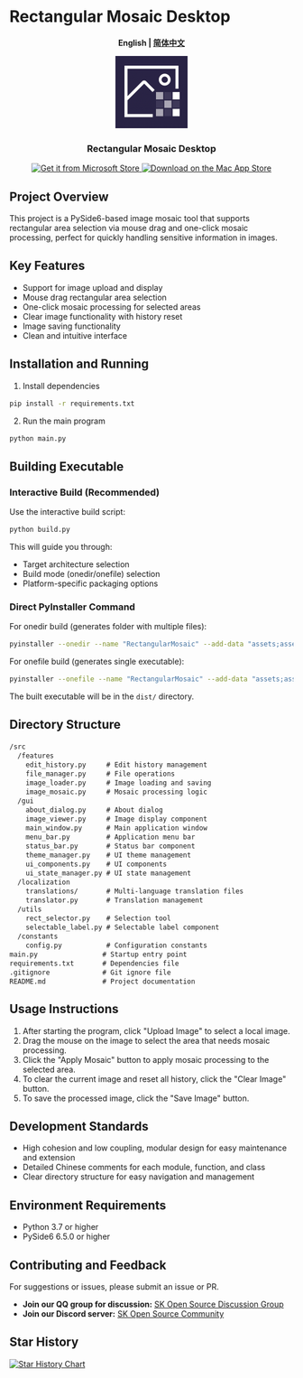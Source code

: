# Rectangular Mosaic Desktop

<p align="center">
  <strong>English | <a href="./README_zh-CN.md">简体中文</a></strong>
</p>

<div align="center">
  <img src="assets/icon.png" alt="Rectangular Mosaic Desktop" width="128" height="128">
  <h3>Rectangular Mosaic Desktop</h3>
  <a href="https://apps.microsoft.com/detail/9p28pvb6jq79?referrer=appbadge&mode=direct" target="_blank">
    <img src="https://get.microsoft.com/images/en-us%20dark.svg" alt="Get it from Microsoft Store" width="200">
  </a>
  <a href="https://apps.apple.com/us/app/rectangular-mosaic-desktop/id6754189038" target="_blank">
    <img src="https://developer.apple.com/app-store/marketing/guidelines/images/badge-download-on-the-mac-app-store.svg" alt="Download on the Mac App Store">
  </a>
</div>

## Project Overview

This project is a PySide6-based image mosaic tool that supports rectangular area selection via mouse drag and one-click mosaic processing, perfect for quickly handling sensitive information in images.

## Key Features
- Support for image upload and display
- Mouse drag rectangular area selection
- One-click mosaic processing for selected areas
- Clear image functionality with history reset
- Image saving functionality
- Clean and intuitive interface

## Installation and Running

1. Install dependencies

```bash
pip install -r requirements.txt
```

2. Run the main program

```bash
python main.py
```

## Building Executable

### Interactive Build (Recommended)

Use the interactive build script:

```bash
python build.py
```

This will guide you through:
- Target architecture selection
- Build mode (onedir/onefile) selection  
- Platform-specific packaging options

### Direct PyInstaller Command

For onedir build (generates folder with multiple files):

```bash
pyinstaller --onedir --name "RectangularMosaic" --add-data "assets;assets" --add-data "src/localization/translations;src/localization/translations" --icon="assets/icon.ico" --noconsole main.py
```

For onefile build (generates single executable):

```bash
pyinstaller --onefile --name "RectangularMosaic" --add-data "assets;assets" --add-data "src/localization/translations;src/localization/translations" --icon="assets/icon.ico" --noconsole main.py
```

The built executable will be in the `dist/` directory.

## Directory Structure

```
/src
  /features
    edit_history.py     # Edit history management
    file_manager.py     # File operations
    image_loader.py     # Image loading and saving
    image_mosaic.py     # Mosaic processing logic
  /gui
    about_dialog.py     # About dialog
    image_viewer.py     # Image display component
    main_window.py      # Main application window
    menu_bar.py         # Application menu bar
    status_bar.py       # Status bar component
    theme_manager.py    # UI theme management
    ui_components.py    # UI components
    ui_state_manager.py # UI state management
  /localization
    translations/       # Multi-language translation files
    translator.py       # Translation management
  /utils
    rect_selector.py    # Selection tool
    selectable_label.py # Selectable label component
  /constants
    config.py           # Configuration constants
main.py                # Startup entry point
requirements.txt       # Dependencies file
.gitignore             # Git ignore file
README.md              # Project documentation
```

## Usage Instructions

1. After starting the program, click "Upload Image" to select a local image.
2. Drag the mouse on the image to select the area that needs mosaic processing.
3. Click the "Apply Mosaic" button to apply mosaic processing to the selected area.
4. To clear the current image and reset all history, click the "Clear Image" button.
5. To save the processed image, click the "Save Image" button.

## Development Standards
- High cohesion and low coupling, modular design for easy maintenance and extension
- Detailed Chinese comments for each module, function, and class
- Clear directory structure for easy navigation and management

## Environment Requirements
- Python 3.7 or higher
- PySide6 6.5.0 or higher

## Contributing and Feedback
For suggestions or issues, please submit an issue or PR.

- **Join our QQ group for discussion:** [SK Open Source Discussion Group](https://qm.qq.com/q/fGavz3UxCo)
- **Join our Discord server:** [SK Open Source Community](https://discord.gg/thWGWq7CwA)

## Star History

[![Star History Chart](https://api.star-history.com/svg?repos=sihuangtech/rectangular-mosaic-desktop&type=Date)](https://www.star-history.com/#sihuangtech/rectangular-mosaic-desktop&Date)